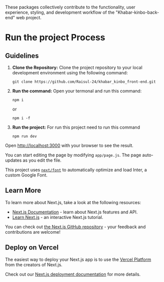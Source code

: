 These packages collectively contribute to the functionality, user experience, styling, and development workflow of the "Khabar-kinbo-back-end" web project.

# Run the project Process

## Guidelines

1. **Clone the Repository:** Clone the project repository to your local development environment using the following command:
   ```
   git clone https://github.com/Raisul-24/khabar_kinbo_front-end.git
   ```
2. **Run the command:** Open your termonal and run this command:
   ```
   npm i
   ```
   or
   ```
   npm i -f
   ```
3. **Run the project:** For run this project need to run this command
    ```
   npm run dev
   ```

Open [http://localhost:3000](http://localhost:3000) with your browser to see the result.

You can start editing the page by modifying `app/page.js`. The page auto-updates as you edit the file.

This project uses [`next/font`](https://nextjs.org/docs/basic-features/font-optimization) to automatically optimize and load Inter, a custom Google Font.

## Learn More

To learn more about Next.js, take a look at the following resources:

- [Next.js Documentation](https://nextjs.org/docs) - learn about Next.js features and API.
- [Learn Next.js](https://nextjs.org/learn) - an interactive Next.js tutorial.

You can check out [the Next.js GitHub repository](https://github.com/vercel/next.js/) - your feedback and contributions are welcome!

## Deploy on Vercel

The easiest way to deploy your Next.js app is to use the [Vercel Platform](https://vercel.com/new?utm_medium=default-template&filter=next.js&utm_source=create-next-app&utm_campaign=create-next-app-readme) from the creators of Next.js.

Check out our [Next.js deployment documentation](https://nextjs.org/docs/deployment) for more details.
